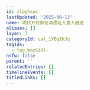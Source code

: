 ```yaml
---
id: zlpghsuc
lastUpdated: '2025-06-13'
name: 明代开封御龙湾遗址人食人痕迹
aliases: []
layer: 7
categoryId: cat_1YBqIhJq
tagIds:
  - tag_WozGiXl-
nsfw: false
parent: ''
relatedEntries: []
timelineEvents: []
titledLinks: []
---
```


